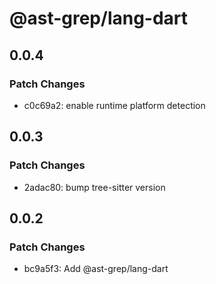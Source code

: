 # @ast-grep/lang-dart

## 0.0.4

### Patch Changes

- c0c69a2: enable runtime platform detection

## 0.0.3

### Patch Changes

- 2adac80: bump tree-sitter version

## 0.0.2

### Patch Changes

- bc9a5f3: Add @ast-grep/lang-dart
